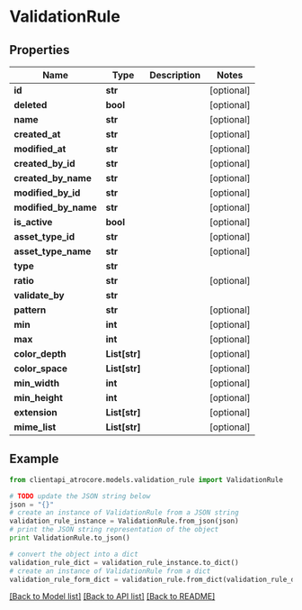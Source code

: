 # ValidationRule


## Properties
Name | Type | Description | Notes
------------ | ------------- | ------------- | -------------
**id** | **str** |  | [optional] 
**deleted** | **bool** |  | [optional] 
**name** | **str** |  | [optional] 
**created_at** | **str** |  | [optional] 
**modified_at** | **str** |  | [optional] 
**created_by_id** | **str** |  | [optional] 
**created_by_name** | **str** |  | [optional] 
**modified_by_id** | **str** |  | [optional] 
**modified_by_name** | **str** |  | [optional] 
**is_active** | **bool** |  | [optional] 
**asset_type_id** | **str** |  | [optional] 
**asset_type_name** | **str** |  | [optional] 
**type** | **str** |  | 
**ratio** | **str** |  | [optional] 
**validate_by** | **str** |  | 
**pattern** | **str** |  | [optional] 
**min** | **int** |  | [optional] 
**max** | **int** |  | [optional] 
**color_depth** | **List[str]** |  | [optional] 
**color_space** | **List[str]** |  | [optional] 
**min_width** | **int** |  | [optional] 
**min_height** | **int** |  | [optional] 
**extension** | **List[str]** |  | [optional] 
**mime_list** | **List[str]** |  | [optional] 

## Example

```python
from clientapi_atrocore.models.validation_rule import ValidationRule

# TODO update the JSON string below
json = "{}"
# create an instance of ValidationRule from a JSON string
validation_rule_instance = ValidationRule.from_json(json)
# print the JSON string representation of the object
print ValidationRule.to_json()

# convert the object into a dict
validation_rule_dict = validation_rule_instance.to_dict()
# create an instance of ValidationRule from a dict
validation_rule_form_dict = validation_rule.from_dict(validation_rule_dict)
```
[[Back to Model list]](../README.md#documentation-for-models) [[Back to API list]](../README.md#documentation-for-api-endpoints) [[Back to README]](../README.md)


